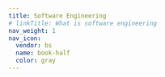 ```yaml
---
title: Software Engineering
# linkTitle: What is software engineering
nav_weight: 1
nav_icon:
  vendor: bs
  name: book-half
  color: gray
---
```

